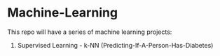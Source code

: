 # Machine-Learning

This repo will have a series of machine learning projects:

<ol type = "1">
  <li> Supervised Learning - k-NN (Predicting-If-A-Person-Has-Diabetes)</li>
</ol>

